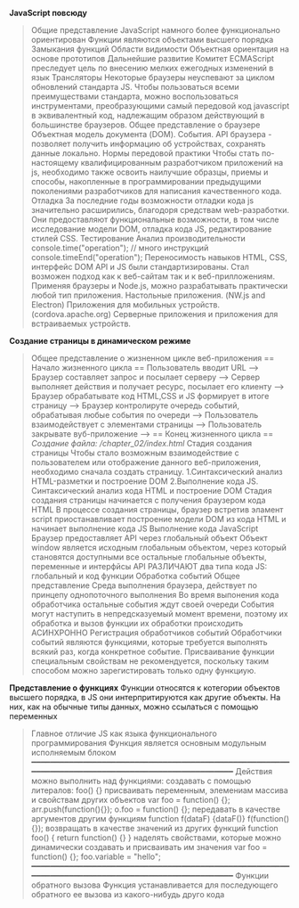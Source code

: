 **JavaScript повсюду**
> Общие представление
JavaScript намного более функционально ориентирован
Функции являются объектами высшего порядка
Замыкания функций
Области видимости
Объектная ориентация на основе прототипов
> Дальнейшие развитие
Комитет ECMAScript преследует цель по внесению
мелких ежегодных изменений в язык
> Трансляторы
Некоторые браузеры неуспевают за циклом обновлений
стандарта JS. Чтобы пользоваться всеми преимуществами
стандарта, можно воспользоваться инструментами,
преобразующими самый передовой код javascript в эквивалентный
код, надлежащим образом действующий в большинстве браузеров.
> Общее представление о браузере
Объектная модель документа (DOM).
События.
API браузера - позволяет получить информацию об устройствах,
сохранять данные локально.
> Нормы передовой практики
Чтобы стать по-настоящему квалифицированным разработчиком
приложений на js, необходимо также освоить наилучшие образцы,
приемы и способы, накопленные в программировании предыдущими поколениями
разработчиков для написания качественного кода.
> Отладка
За последние годы возможности отладки кода js значительно расширились,
благодоря средствам web-разработки. Они предоставляют функциональные 
возможности, в том числе исследование модели DOM, отладка кода JS,
редактирование стилей CSS.
> Тестирование
> Анализ производительности
console.time("operation");
// много инструкций
console.timeEnd("operation");
> Переносимость навыков
HTML, CSS, интерфейс DOM API и JS были стандартизированы. Стал
возможен подход как к веб-сайтам так и к веб-прилложениям. Применяя
браузеры и Node.js, можно разрабатывать практически любой тип приложения.
Настольные приложения. (NW.js and Electron)
Приложения для мобильных устройств. (cordova.apache.org)
Серверные приложения и приложения для встраиваемых устройств.

**Создание страницы в динамическом режиме**
> Общее представление о жизненном цикле веб-приложения
== Начало жизненного цикла ==
Пользователь вводит URL -->
Браузер составляет запрос и посылает серверу -->
Сервер выполняет действия и получает ресурс, посылает его клиенту -->
Браузер обрабатывате код HTML,CSS и JS формирует в итоге страницу -->
Браузер контролируте очередь событий, обрабатывая любые события по очереди -->
Пользователь взаимодействует с элементами страницы -->
Пользователь закрывате вуб-приложение -->
== Конец жизненного цикла ==
*Создание файла: /chapter_02/index.html*
> Стадия создания страницы
Чтобы стало возможным взаимодействие с пользователем или отображение
данного веб-приложения, необходимо сначала создать страницу.
1.Синтаксический анализ HTML-разметки и построение DOM
2.Выполнение кода JS.
> Синтаксический анализ кода HTML и построение DOM
Стадия создания страницы начинается с получения браузером кода HTML
В процессе создания страницы, браузер встретив эламент script приостанавливает
построение модели DOM из кода HTML и начинает выполнение кода JS
> Выполнение кода JavaScript
Браузер предоставляет API через глобальный объект
Объект window является исходным глобальным объектом, через который
становятся доступными все остальные глобальные объекты, переменные и интерфйсы API
РАЗЛИЧАЮТ два типа кода JS: глобальный и код функции
> Обработка событий
> Общее представление
Среда выполнения браузера, действует по принцепу однопоточного выполнения
Во время выпонения кода обработчика остальные события ждут своей очереди
События могут наступить в непредсказуемый момент времени, поэтому их обработка
и вызов функции их обработки происходить АСИНХРОННО
> Регистрация обработчиков событий
Обработчики событий являются функциями, которые требуется выполнять всякий раз,
когда конкретное событие.
Присваивание функции специальным свойствам не рекомендуется, поскольку таким
способом можно зарегистировать только одну функциую.

**Представление о функциях**
Функции относятся к котегории объектов высшего порядка, в JS они интерпритируются
как другие объекты. На них, как на обычные типы данных, можно ссылаться с помощью переменных
> Главное отличие JS как языка функционального программирования
Функция является основным модульным исполняемым блоком
━━━━━━━━━━━━━━━━━━━━━━━━━━━━━━━━━━━━━━━━━━━━━━━━━━━━━━━━━━━━━━━━━━━━━━━━━━━━━━━━━━━━━━━━━━━━━━━━━━
Действия можно выполнить над функциями:
 создавать с помощью литералов: foo() {}
 присваивать переменным, элемениам массива и свойствам других объектов
      var foo = function() {};
      arr.push(function(){});
      o.foo = function() {};
 передавать в качестве аргументов другим функциям
      function f(dataF) {dataF()} f(function(){});
 возвращать в качестве значений из других функций
      function foo() { return function() {} }
 наделять свойствами, которые можно динамически создавать и присваивать им значения
      var foo = function() {};
      foo.variable = "hello";
━━━━━━━━━━━━━━━━━━━━━━━━━━━━━━━━━━━━━━━━━━━━━━━━━━━━━━━━━━━━━━━━━━━━━━━━━━━━━━━━━━━━━━━━━━━━━━━━━━
> Функции обратного вызова
Функция устанавливается для последующего обратного ее вызова из какого-нибудь друго кода